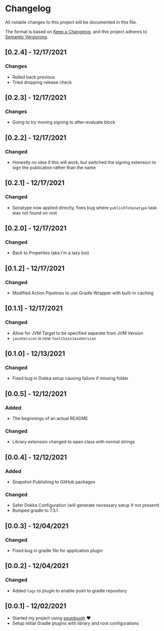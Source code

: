 # Changelog
All notable changes to this project will be documented in this file.

The format is based on [Keep a Changelog](https://keepachangelog.com/en/1.0.0/),
and this project adheres to [Semantic Versioning](https://semver.org/spec/v2.0.0.html).

## [0.2.4] - 12/17/2021
### Changes
- Rolled back previous
- Tried dropping release check

## [0.2.3] - 12/17/2021
### Changes
- Going to try moving signing to after-evaluate block

## [0.2.2] - 12/17/2021
### Changed
- Honestly no idea if this will work, but switched the signing extension to sign the publication rather than the name

## [0.2.1] - 12/17/2021
### Changed
- Sonatype now applied directly, fixes bug where `publishToSonatype` task was not found on root

## [0.2.0] - 12/17/2021
### Changed
- Back to Properties (aka i'm a lazy boi)

## [0.1.2] - 12/17/2021
### Changed
- Modified Action Pipelines to use Gradle Wrapper with built-in caching

## [0.1.1] - 12/17/2021
### Changed
- Allow for JVM Target to be specified separate from JVM Version
- `javaVersion` is now `toolChainJavaVersion`

## [0.1.0] - 12/13/2021
### Changed
- Fixed bug in Dokka setup causing failure if missing folder

## [0.0.5] - 12/12/2021
### Added
- The beginnings of an actual README
### Changed
- Library extension changed to open class with normal strings

## [0.0.4] - 12/12/2021
### Added
- Snapshot Publishing to GitHub packages
### Changed
- Safer Dokka Configuration (will generate necessary setup if not present)
- Bumped gradle to 7.3.1

## [0.0.3] - 12/04/2021
### Changed
- Fixed bug in gradle file for application plugin

## [0.0.2] - 12/04/2021
### Changed
- Added `tags` to plugin to enable push to gradle repository

## [0.0.1] - 12/02/2021

- Started my project using [sourdough](https://github.com/bkbnio/sourdough-kt) ❤️
- Setup initial Gradle plugins with library and root configurations